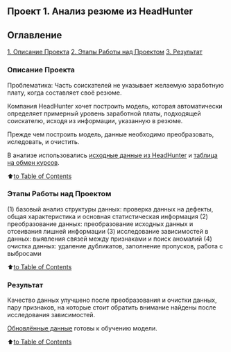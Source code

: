## **Проект 1. Анализ резюме из HeadHunter**

## Оглавление
[1. Описание Проекта](README.md#описание-проекта)
[2. Этапы Работы над Проектом](README.md#этапы-работы-над-проектом)
[3. Результат](README.md#результат)


### Описание Проекта

Проблематика:
Часть соискателей не указывает желаемую заработную плату, когда составляет своё резюме.

Компания HeadHunter хочет построить модель, которая автоматически определяет примерный уровень заработной платы, подходящей соискателю, исходя из информации, указанную в резюме.

Прежде чем построить модель, данные необходимо преобразовать, иследовать, и очистить.

В анализе использовались [исходные данные из HeadHunter](https://drive.google.com/file/d/101we2VPADzZSLPFfScjqbfdSZW0P8M9B/view?usp=sharing
) и [таблица на обмен курсов](https://drive.google.com/file/d/1bGisz8V7E7CRJyQI11003TGCzl9mTjVC/view?usp=sharing).


:arrow_up:[to Table of Contents](README.md#оглавление)


### Этапы Работы над Проектом
(1) базовый анализ структуры данных: проверка данных на дефекты, общая характеристика и основная статистическая информация
(2) преобразование данных: преобразование исходных данных и отсеивания лишней информации
(3) исследование зависимостей в данных: выявления связей между признаками и поиск аномалий
(4) очистка данных: удаление дубликатов, заполнение пропусков, работа с выбросами


:arrow_up:[to Table of Contents](README.md#оглавление)


### Результат
Качество данных улучшено после преобразования и очистки данных, пару признаков, на которые стоит обратить внимание найдены после исследования зависимостей.

[Обновлённые данные]() готовы к обучению модели.


:arrow_up:[to Table of Contents](README.md#оглавление)
